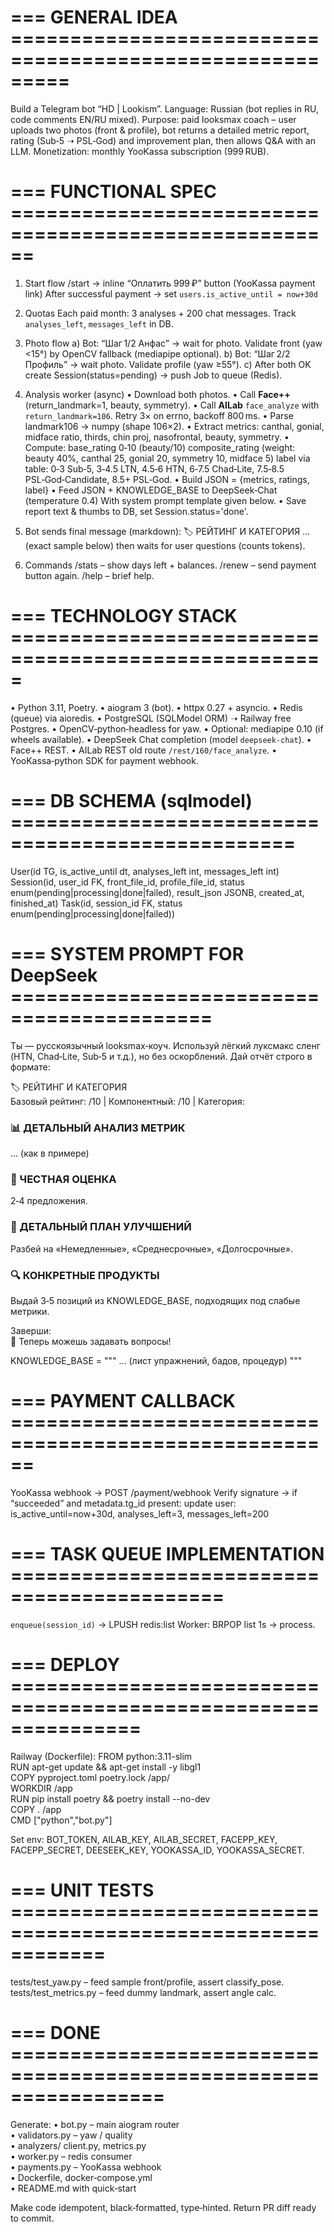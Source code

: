 # === GENERAL IDEA =========================================================
Build a Telegram bot “HD | Lookism”. Language: Russian (bot replies in RU, code comments EN/RU mixed).
Purpose: paid looksmax coach – user uploads two photos (front & profile), bot returns
a detailed metric report, rating (Sub‑5 ➝ PSL‑God) and improvement plan, then
allows Q&A with an LLM. Monetization: monthly YooKassa subscription (999 RUB).

# === FUNCTIONAL SPEC ======================================================
1. Start flow
   /start → inline “Оплатить 999 ₽” button (YooKassa payment link)
   After successful payment -> set `users.is_active_until = now+30d`

2. Quotas
   Each paid month: 3 analyses + 200 chat messages.
   Track `analyses_left`, `messages_left` in DB.

3. Photo flow
   a) Bot: “Шаг 1/2 Анфас” → wait for photo.
      Validate front (yaw <15°) by OpenCV fallback (mediapipe optional).
   b) Bot: “Шаг 2/2 Профиль” → wait photo.
      Validate profile (yaw ≥55°).
   c) After both OK create Session(status=pending) → push Job to queue (Redis).

4. Analysis worker (async)
   • Download both photos.
   • Call **Face++** (return_landmark=1, beauty, symmetry).
   • Call **AILab** `face_analyze` with `return_landmark=106`.
     Retry 3× on errno, backoff 800 ms.
   • Parse landmark106 → numpy (shape 106×2).
   • Extract metrics:
       canthal, gonial, midface ratio, thirds, chin proj, nasofrontal, beauty, symmetry.
   • Compute:
       base_rating 0‑10 (beauty/10)
       composite_rating (weight: beauty 40%, canthal 25, gonial 20, symmetry 10, midface 5)
       label via table:
         0‑3 Sub‑5, 3‑4.5 LTN, 4.5‑6 HTN, 6‑7.5 Chad‑Lite,
         7.5‑8.5 PSL‑God‑Candidate, 8.5+ PSL‑God.
   • Build JSON = {metrics, ratings, label}
   • Feed JSON + KNOWLEDGE_BASE to DeepSeek‑Chat (temperature 0.4)
     With system prompt template given below.
   • Save report text & thumbs to DB, set Session.status='done'.

5. Bot sends final message (markdown):
   🏷️ РЕЙТИНГ И КАТЕГОРИЯ … (exact sample below)
   then waits for user questions (counts tokens).

6. Commands
   /stats – show days left + balances.
   /renew – send payment button again.
   /help – brief help.

# === TECHNOLOGY STACK =====================================================
• Python 3.11, Poetry.
• aiogram 3 (bot).
• httpx 0.27 + asyncio.
• Redis (queue) via aioredis.
• PostgreSQL (SQLModel ORM)  ➝ Railway free Postgres.
• OpenCV‑python‑headless for yaw.
• Optional: mediapipe 0.10 (if wheels available).
• DeepSeek Chat completion (model `deepseek-chat`).
• Face++ REST.
• AILab REST old route `/rest/160/face_analyze`.
• YooKassa‑python SDK for payment webhook.

# === DB SCHEMA (sqlmodel) ==================================================
User(id TG, is_active_until dt, analyses_left int, messages_left int)
Session(id, user_id FK, front_file_id, profile_file_id,
        status enum(pending|processing|done|failed),
        result_json JSONB, created_at, finished_at)
Task(id, session_id FK, status enum(pending|processing|done|failed))

# === SYSTEM PROMPT FOR DeepSeek ===========================================
Ты — русскоязычный looksmax‑коуч. Используй лёгкий луксмакс сленг
(HTN, Chad‑Lite, Sub‑5 и т.д.), но без оскорблений.
Дай отчёт строго в формате:

🏷️ РЕЙТИНГ И КАТЕГОРИЯ  
Базовый рейтинг: <base>/10 | Компонентный: <comp>/10 | Категория: <label>

### 📊 ДЕТАЛЬНЫЙ АНАЛИЗ МЕТРИК  
… (как в примере)

### 💬 ЧЕСТНАЯ ОЦЕНКА  
2‑4 предложения.

### 📌 ДЕТАЛЬНЫЙ ПЛАН УЛУЧШЕНИЙ  
Разбей на «Немедленные», «Среднесрочные», «Долгосрочные».

### 🔍 КОНКРЕТНЫЕ ПРОДУКТЫ  
Выдай 3‑5 позиций из KNOWLEDGE_BASE, подходящих под слабые метрики.

Заверши:  
💬 Теперь можешь задавать вопросы!

KNOWLEDGE_BASE = """ … (лист упражнений, бадов, процедур) """

# === PAYMENT CALLBACK ======================================================
YooKassa webhook → POST /payment/webhook
Verify signature → if “succeeded” and metadata.tg_id present:
 update user: is_active_until=now+30d, analyses_left=3, messages_left=200

# === TASK QUEUE IMPLEMENTATION ============================================
`enqueue(session_id)` → LPUSH redis:list
Worker: BRPOP list 1s → process.

# === DEPLOY ===============================================================
Railway (Dockerfile):
FROM python:3.11-slim  
RUN apt-get update && apt-get install -y libgl1  
COPY pyproject.toml poetry.lock /app/  
WORKDIR /app  
RUN pip install poetry && poetry install --no-dev  
COPY . /app  
CMD ["python","bot.py"]

Set env: BOT_TOKEN, AILAB_KEY, AILAB_SECRET, FACEPP_KEY, FACEPP_SECRET,
DEESEEK_KEY, YOOKASSA_ID, YOOKASSA_SECRET.

# === UNIT TESTS ============================================================
tests/test_yaw.py – feed sample front/profile, assert classify_pose.
tests/test_metrics.py – feed dummy landmark, assert angle calc.

# === DONE =================================================================
Generate:
• bot.py – main aiogram router  
• validators.py – yaw / quality  
• analyzers/ client.py, metrics.py  
• worker.py – redis consumer  
• payments.py – YooKassa webhook  
• Dockerfile, docker‑compose.yml  
• README.md with quick‑start

Make code idempotent, black‑formatted, type‑hinted.
Return PR diff ready to commit. 
